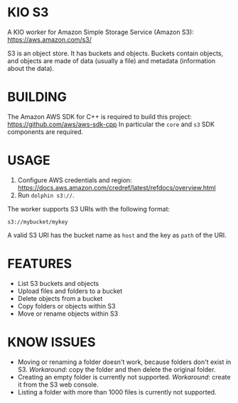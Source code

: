 <!--
    SPDX-License-Identifier: CC0-1.0
    SPDX-FileCopyrightText: 2020 Elvis Angelaccio <elvis.angelaccio@kde.org>
-->

KIO S3
======

A KIO worker for Amazon Simple Storage Service (Amazon S3): https://aws.amazon.com/s3/

S3 is an object store. It has buckets and objects.
Buckets contain objects, and objects are made of data (usually a file) and metadata (information about the data).

BUILDING
========

The Amazon AWS SDK for C++ is required to build this project: https://github.com/aws/aws-sdk-cpp
In particular the `core` and `s3` SDK components are required.

USAGE
=====

1. Configure AWS credentials and region: https://docs.aws.amazon.com/credref/latest/refdocs/overview.html
2. Run `dolphin s3://`.

The worker supports S3 URIs with the following format:

    s3://mybucket/mykey

A valid S3 URI has the bucket name as `host` and the key as `path` of the URI.

FEATURES
========

- List S3 buckets and objects
- Upload files and folders to a bucket
- Delete objects from a bucket
- Copy folders or objects within S3
- Move or rename objects within S3


KNOW ISSUES
===========

- Moving or renaming a folder doesn't work, because folders don't exist in S3. *Workaround*: copy the folder and then delete the original folder.
- Creating an empty folder is currently not supported. *Workaround*: create it from the S3 web console.
- Listing a folder with more than 1000 files is currently not supported.
